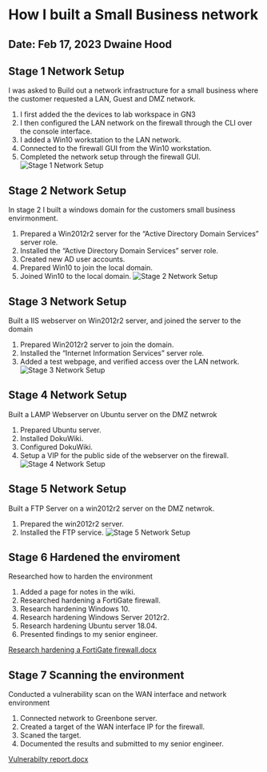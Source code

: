 # How I built a Small Business network
Date: Feb 17, 2023
Dwaine Hood
-----
## Stage 1 Network Setup
I was asked to Build out a network infrastructure for a small business where the customer requested a LAN, Guest and DMZ network.
1. I first added the the devices to lab workspace in GN3
2. I then configured the LAN network on the firewall through the CLI over the console interface.
3. I added a Win10 workstation to the LAN network.
4. Connected to the firewall GUI from the Win10 workstation.
5. Completed the network setup through the firewall GUI.
![Stage 1 Network Setup](https://user-images.githubusercontent.com/123712481/219796115-50ba9f74-844e-4a29-b677-62025e81ad0e.png)
## Stage 2 Network Setup
In stage 2 I built a windows domain for the customers small business envirmonment.
1.  Prepared a Win2012r2 server for the “Active Directory Domain Services” server role.
2.  Installed the “Active Directory Domain Services” server role.
3.  Created new AD user accounts.
4.  Prepared Win10 to join the local domain.
5.  Joined Win10 to the local domain.
![Stage 2 Network Setup](https://user-images.githubusercontent.com/123712481/219798135-9189a00e-b521-4c22-9215-5ef36b662a36.png)
## Stage 3 Network Setup
Built a IIS webserver on Win2012r2 server, and joined the server to the domain
1.  Prepared Win2012r2 server to join the domain.
2.  Installed the “Internet Information Services” server role.
3.  Added a test webpage, and verified access over the LAN network.
![Stage 3 Network Setup](https://user-images.githubusercontent.com/123712481/219799491-a7a812fe-0fd6-4568-b83f-fff75a37e82d.png)
## Stage 4 Network Setup
Built a LAMP Webserver on Ubuntu server on the DMZ netwrok
1.  Prepared Ubuntu server.
2.  Installed DokuWiki.
3.  Configured DokuWiki.
4.  Setup a VIP for the public side of the webserver on the firewall.
![Stage 4 Network Setup](https://user-images.githubusercontent.com/123712481/219800624-bc4fd469-1e9d-4d5b-ba32-fff9d539d696.png)
## Stage 5 Network Setup
Built a FTP Server on a win2012r2 server on the DMZ netwrok.

1.   Prepared the win2012r2 server.
2.   Installed the FTP service.
![Stage 5 Network Setup](https://user-images.githubusercontent.com/123712481/219801157-056c44de-9d39-4f30-a1ab-1e48655d7d28.png)
## Stage 6 Hardened the enviroment
Researched how to harden the environment
1.  Added a page for notes in the wiki.
2.  Researched hardening a FortiGate firewall.
3.  Research hardening Windows 10.
4.  Research hardening Windows Server 2012r2.
5.  Research hardening Ubuntu server 18.04.
6.  Presented findings to my senior engineer.

[Research hardening a FortiGate firewall.docx](https://github.com/Warininja/testrepo/files/10772067/Research.hardening.a.FortiGate.firewall.docx)
## Stage 7 Scanning the environment
Conducted a vulnerability scan on the WAN interface and network environment
1.  Connected network to Greenbone server.
2.  Created a target of the WAN interface IP for the firewall.
3.  Scaned the target.
4.  Documented the results and submitted to my senior engineer.

[Vulnerabilty report.docx](https://github.com/Warininja/testrepo/files/10772098/Vulnerabilty.report.docx)
